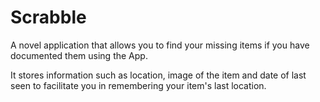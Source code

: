 # Scrabble

A novel application that allows you to find your missing items if you have documented them using the App. 

It stores information such as location, image of the item and date of last seen to facilitate you in remembering your item's last location.
